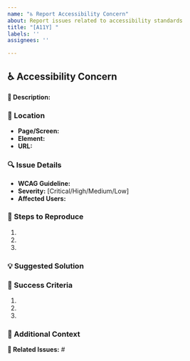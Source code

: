 ```yaml
---
name: "♿ Report Accessibility Concern"
about: Report issues related to accessibility standards
title: "[A11Y] "
labels: ''
assignees: ''

---
```


## ♿ Accessibility Concern

**🎯 Description:**

<!-- Example: Form error messages are not announced to screen readers, making it impossible for visually impaired users to know when they've made a mistake. -->

### 📍 Location

<!-- Example:
- **Page/Screen:** Registration form
- **Element:** Error messages below form fields
- **URL:** /signup -->

- **Page/Screen:**
- **Element:**
- **URL:**

### 🔍 Issue Details

<!-- Example:
- **WCAG Guideline:** 3.3.1 Error Identification (Level A)
- **Severity:** High
- **Affected Users:** Screen reader users -->

- **WCAG Guideline:**
- **Severity:** [Critical/High/Medium/Low]
- **Affected Users:**

### 🔄 Steps to Reproduce

<!-- Example:
1. Navigate to the registration page with a screen reader active
2. Submit the form with an empty required field
3. Note that while the error appears visually, the screen reader does not announce it -->

1.
2.
3.

### 💡 Suggested Solution

<!-- Example: Error messages should use aria-live regions to announce changes. Form controls should use aria-describedby to connect them to their error messages. -->

### 🧪 Success Criteria

<!-- Example:
1. Screen readers announce form errors when they appear
2. Error messages are programmatically associated with their form fields
3. Focus moves to the first field with an error -->

1.
2.
3.

### 📝 Additional Context

<!-- Example: I've tested this using NVDA with Firefox and JAWS with Chrome, and the issue exists in both combinations. The checkout form correctly implements accessible error messaging that could be used as a reference. -->

**🔗 Related Issues:** #
